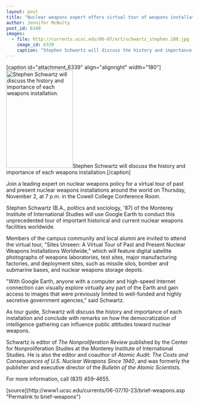 ```yaml
---
layout: post
title: "Nuclear weapons expert offers virtual tour of weapons installations Nov. 2"
author: Jennifer McNulty
post_id: 6340
images:
  - file: http://currents.ucsc.edu/06-07/art/schwartz_stephen.180.jpg
    image_id: 6339
    caption: "Stephen Schwartz will discuss the history and importance of each weapons installation."
---
```


[caption id="attachment_6339" align="alignright" width="180"]<a href="http://localhost/mysite/wp-content/uploads/2006/10/schwartz_stephen.180.jpg"><img class="size-full wp-image-6339" src="http://localhost/mysite/wp-content/uploads/2006/10/schwartz_stephen.180.jpg" alt="Stephen Schwartz will discuss the history and importance of each weapons installation." width="180" height="263" /></a>Stephen Schwartz will discuss the history and importance of each weapons installation.[/caption]
<a name="content" id="content"></a>
<p>
  Join a leading expert on nuclear weapons policy for a virtual tour of past and present nuclear weapons installations around the world on Thursday, November 2, at 7 p.m. in the Cowell College Conference Room.
</p>
<p>
  Stephen Schwartz (B.A., politics and sociology, '87) of the Monterey Institute of International Studies will use Google Earth to conduct this unprecedented tour of important historical and current nuclear weapons facilities worldwide.
</p>
<p>
  Members of the campus community and local alumni are invited to attend the virtual tour, "Sites Unseen: A Virtual Tour of Past and Present Nuclear Weapons Installations Worldwide," which will feature digital satellite photographs of weapons laboratories, test sites, major manufacturing factories, and deployment sites, such as missile silos, bomber and submarine bases, and nuclear weapons storage depots.
</p>
<p>
  "With Google Earth, anyone with a computer and high-speed Internet connection can visually explore virtually any part of the Earth and gain access to images that were previously limited to well-funded and highly secretive government agencies," said Schwartz.
</p>
<p>
  As tour guide, Schwartz will discuss the history and importance of each installation and conclude with remarks on how the democratization of intelligence gathering can influence public attitudes toward nuclear weapons.
</p>
<p>
  Schwartz is editor of <i>The Nonproliferation Review</i> published by the Center for Nonproliferation Studies at the Monterey Institute of International Studies. He is also the editor and coauthor of <i>Atomic Audit: The Costs and Consequences of U.S. Nuclear Weapons Since 1940</i>, and was formerly the publisher and executive director of the <i>Bulletin of the Atomic Scientists</i>.
</p>
<p>
  For more information, call (831) 459-4655.
</p>
[source](http://www1.ucsc.edu/currents/06-07/10-23/brief-weapons.asp "Permalink to brief-weapons")

